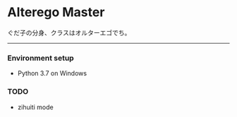 # Alterego Master
ぐだ子の分身、クラスはオルターエゴでち。

---
### Environment setup
 - Python 3.7 on Windows

### TODO
 - zihuiti mode
